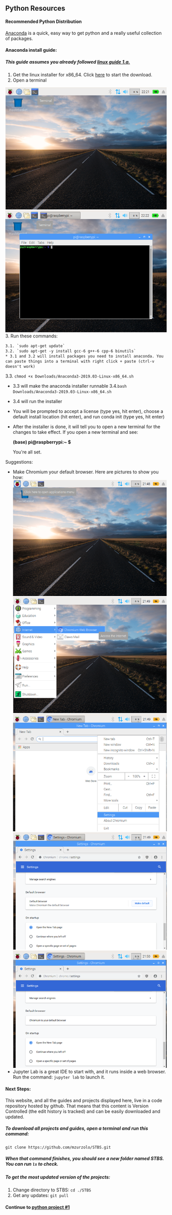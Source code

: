 ## Python Resources

#### Recommended Python Distribution
[Anaconda](https://www.anaconda.com/distribution/) is a quick, easy way to get python and a really useful collection of packages.

#### Anaconda install guide:
##### This guide assumes you already followed [linux guide 1.a.](../Linux/README.md)
1. Get the linux installer for x86_64. Click [here](https://repo.anaconda.com/archive/Anaconda3-2019.03-Linux-x86_64.sh) to start the download.
2. Open a terminal

![terminal](Pictures/terminal.png)
![terminal2](Pictures/terminal2.png)
3. Run these commands:

    3.1. `sudo apt-get update`
    3.2. `sudo apt-get -y install gcc-6 g++-6 cpp-6 binutils`
    * 3.1 and 3.2 will install packages you need to install anaconda. You can paste things into a terminal with right click + paste (ctrl-v doesn't work)

  3.3. `chmod +x Downloads/Anaconda3-2019.03-Linux-x86_64.sh`
  * 3.3 will make the anaconda installer runnable
  3.4.`bash Downloads/Anaconda3-2019.03-Linux-x86_64.sh`
  * 3.4 will run the installer
  * You will be prompted to accept a license (type yes, hit enter), choose a default install location (hit enter),  and run conda init (type yes, hit enter)
  * After the installer is done, it will tell you to open a new terminal for the changes to take effect. If you open a new terminal and see:

    __(base) pi@raspberrypi:~ $__

    You're all set.

Suggestions:
* Make Chromium your default browser. Here are pictures to show you how:
![default_browser1](Pictures/default_browser1.png)
![default_browser2](Pictures/default_browser2.png)
![default_browser3](Pictures/default_browser3.png)
![default_browser4](Pictures/default_browser4.png)
![default_browser5](Pictures/default_browser5.png)
* Jupyter Lab is a great IDE to start with, and it runs inside a web browser. Run the command: `jupyter lab` to launch it.

#### Next Steps:

This website, and all the guides and projects displayed here, live in a code repository hosted by github. That means that this content is Version Controlled (the edit history is tracked) and can be easily downloaded and updated.

##### To download all projects and guides, open a terminal and run this command:
`git clone https://github.com/mzurzolo/STBS.git`

##### When that command finishes, you should see a new folder named STBS. You can run `ls` to check.
##### To get the most updated version of the projects:
1. Change directory to STBS: `cd ./STBS`
2. Get any updates: `git pull`

#### Continue to [python project #1](Projects/project1/README.md)
